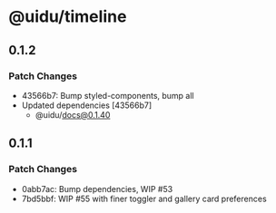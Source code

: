 # @uidu/timeline

## 0.1.2

### Patch Changes

- 43566b7: Bump styled-components, bump all
- Updated dependencies [43566b7]
  - @uidu/docs@0.1.40

## 0.1.1

### Patch Changes

- 0abb7ac: Bump dependencies, WIP #53
- 7bd5bbf: WIP #55 with finer toggler and gallery card preferences
